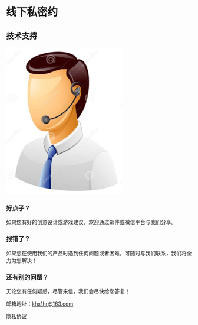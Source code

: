 # 线下私密约

## 技术支持

 ![image](https://github.com/khx1hr/yuebaba/raw/master/call_man.png)

### 好点子？

如果您有好的创意设计或游戏建议，欢迎通过邮件或微信平台与我们分享。

### 报错了？

如果您在使用我们的产品时遇到任何问题或者困难，可随时与我们联系，我们将全力为您解决！

### 还有别的问题？

无论您有任何疑惑，尽管来信，我们会尽快给您答复！

邮箱地址：khx1hr@163.com

[隐私协议](https://raw.githubusercontent.com/khx1hr/yuebaba/master/privacy.cmd)
